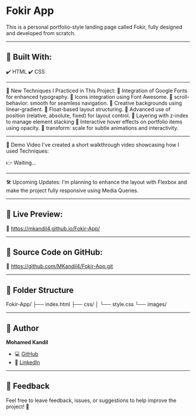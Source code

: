 
# Fokir App
This is a personal portfolio-style landing page called Fokir, fully designed and developed from scratch.

-------

## 🔧 Built With:
✔️ HTML
✔️ CSS

------

🧠 New Techniques I Practiced in This Project:
🔸 Integration of Google Fonts for enhanced typography.
🔸 Icons integration using Font Awesome.
🔸 scroll-behavior: smooth for seamless navigation.
🔸 Creative backgrounds using linear-gradient.
🔸 Float-based layout structuring.
🔸 Advanced use of position (relative, absolute, fixed) for layout control.
🔸 Layering with z-index to manage element stacking
🔸 Interactive hover effects on portfolio items using opacity.
🔸 transform: scale for subtle animations and interactivity.

------

🎥 Demo Video
I've created a short walkthrough video showcasing how I used Techniques:

👉 Waiting...

------

🛠 Upcoming Updates:
I'm planning to enhance the layout with Flexbox and make the project fully responsive using Media Queries.

------

## 🚀 Live Preview:
🔗 https://mkandil4.github.io/Fokir-App/

------

## 📂 Source Code on GitHub:
🔗 https://github.com/MKandil4/Fokir-App.git

------

## 📂 Folder Structure

Fokir-App/
├── index.html
├── css/
│ └── style.css
└── images/

------

## 👤 Author

**Mohamed Kandil**

- 💻 [GitHub](https://github.com/MKandil4)
- 💼 [LinkedIn](https://www.linkedin.com/in/mkandil4)

------

## 💬 Feedback

Feel free to leave feedback, issues, or suggestions to help improve the project! 🫶












